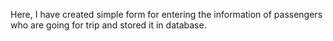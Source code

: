 Here, I have created simple form for entering the information of passengers who are going for trip and stored it in database.

<p>
        <img src="">
</p>

<p>
        <img src="">
</p>
